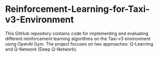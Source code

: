 # Reinforcement-Learning-for-Taxi-v3-Environment
This GitHub repository contains code for implementing and evaluating different reinforcement learning algorithms on the Taxi-v3 environment using OpenAI Gym. The project focuses on two approaches: Q-Learning and Q-Network (Deep Q-Network).

